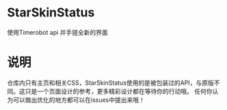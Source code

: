 # StarSkinStatus
使用Timerobot api 并手搓全新的界面

# 说明
仓库内只有主页和相关CSS，StarSkinStatus使用的是被包装过的API，与原版不同。这只是一个页面设计的参考，更多精彩设计都在等待你的行动哦。
任何你认为可以做出优化的地方都可以在issues中提出来哦！
